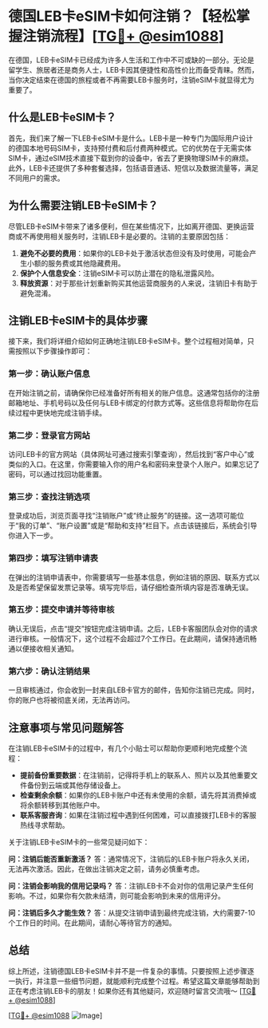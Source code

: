 # 德国LEB卡eSIM卡如何注销？【轻松掌握注销流程】[[TG💪+ @esim1088](https://t.me/s/esim1088)]

在德国，LEB卡eSIM卡已经成为许多人生活和工作中不可或缺的一部分。无论是留学生、旅居者还是商务人士，LEB卡因其便捷性和高性价比而备受青睐。然而，当你决定结束在德国的旅程或者不再需要LEB卡服务时，注销eSIM卡就显得尤为重要了。

## 什么是LEB卡eSIM卡？

首先，我们来了解一下LEB卡eSIM卡是什么。LEB卡是一种专门为国际用户设计的德国本地号码SIM卡，支持预付费和后付费两种模式。它的优势在于无需实体SIM卡，通过eSIM技术直接下载到你的设备中，省去了更换物理SIM卡的麻烦。此外，LEB卡还提供了多种套餐选择，包括语音通话、短信以及数据流量等，满足不同用户的需求。

## 为什么需要注销LEB卡eSIM卡？

尽管LEB卡eSIM卡带来了诸多便利，但在某些情况下，比如离开德国、更换运营商或不再使用相关服务时，注销LEB卡是必要的。注销的主要原因包括：

1. **避免不必要的费用**：如果你的LEB卡处于激活状态但没有及时使用，可能会产生小额的服务费或其他隐藏费用。
2. **保护个人信息安全**：注销eSIM卡可以防止潜在的隐私泄露风险。
3. **释放资源**：对于那些计划重新购买其他运营商服务的人来说，注销旧卡有助于避免混淆。

## 注销LEB卡eSIM卡的具体步骤

接下来，我们将详细介绍如何正确地注销LEB卡eSIM卡。整个过程相对简单，只需按照以下步骤操作即可：

### 第一步：确认账户信息
在开始注销之前，请确保你已经准备好所有相关的账户信息。这通常包括你的注册邮箱地址、手机号码以及任何与LEB卡绑定的付款方式等。这些信息将帮助你在后续过程中更快地完成注销手续。

### 第二步：登录官方网站
访问LEB卡的官方网站（具体网址可通过搜索引擎查询），然后找到“客户中心”或类似的入口。在这里，你需要输入你的用户名和密码来登录个人账户。如果忘记了密码，可以通过找回功能重置。

### 第三步：查找注销选项
登录成功后，浏览页面寻找“注销账户”或“终止服务”的链接。这一选项可能位于“我的订单”、“账户设置”或是“帮助和支持”栏目下。点击该链接后，系统会引导你进入下一步。

### 第四步：填写注销申请表
在弹出的注销申请表中，你需要填写一些基本信息，例如注销的原因、联系方式以及是否希望保留发票记录等。填写完毕后，请仔细检查所填内容是否准确无误。

### 第五步：提交申请并等待审核
确认无误后，点击“提交”按钮完成注销申请。之后，LEB卡客服团队会对你的请求进行审核。一般情况下，这个过程不会超过7个工作日。在此期间，请保持通讯畅通以便接收相关通知。

### 第六步：确认注销结果
一旦审核通过，你会收到一封来自LEB卡官方的邮件，告知你注销已完成。同时，你的账户也将被彻底关闭，无法再访问。

## 注意事项与常见问题解答

在注销LEB卡eSIM卡的过程中，有几个小贴士可以帮助你更顺利地完成整个流程：

- **提前备份重要数据**：在注销前，记得将手机上的联系人、照片以及其他重要文件备份到云端或其他存储设备上。
- **检查剩余余额**：如果你的LEB卡账户中还有未使用的余额，请先将其消费掉或将余额转移到其他账户中。
- **联系客服咨询**：如果在注销过程中遇到任何困难，可以直接拨打LEB卡的客服热线寻求帮助。

关于注销LEB卡eSIM卡的一些常见疑问如下：

**问：注销后能否重新激活？**
答：通常情况下，注销后的LEB卡账户将永久关闭，无法再次激活。因此，在做出注销决定之前，请务必慎重考虑。

**问：注销会影响我的信用记录吗？**
答：注销LEB卡不会对你的信用记录产生任何影响。不过，如果你有欠款未结清，则可能会影响到未来的信用评分。

**问：注销后多久才能生效？**
答：从提交注销申请到最终完成注销，大约需要7-10个工作日的时间。在此期间，请耐心等待官方的通知。

## 总结

综上所述，注销德国LEB卡eSIM卡并不是一件复杂的事情。只要按照上述步骤逐一执行，并注意一些细节问题，就能顺利完成整个过程。希望这篇文章能够帮助到正在考虑注销LEB卡的朋友！如果你还有其他疑问，欢迎随时留言交流哦～ [[TG💪+ @esim1088](https://t.me/s/esim1088)]

[[TG💪+ @esim1088](https://t.me/s/esim1088) ![Image](https://i.postimg.cc/4NQfJmqS/Snipaste-2025-05-13-00-14-12.png)]
